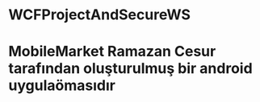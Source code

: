 # WCFProjectAndSecureWS
# MobileMarket Ramazan Cesur tarafından oluşturulmuş bir android uygulaömasıdır 
